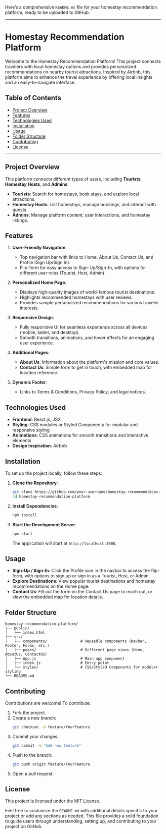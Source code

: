 Here’s a comprehensive `README.md` file for your homestay recommendation platform, ready to be uploaded to GitHub:

---

# Homestay Recommendation Platform

Welcome to the Homestay Recommendation Platform! This project connects travelers with local homestay options and provides personalized recommendations on nearby tourist attractions. Inspired by Airbnb, this platform aims to enhance the travel experience by offering local insights and an easy-to-navigate interface.

## Table of Contents

- [Project Overview](#project-overview)
- [Features](#features)
- [Technologies Used](#technologies-used)
- [Installation](#installation)
- [Usage](#usage)
- [Folder Structure](#folder-structure)
- [Contributing](#contributing)
- [License](#license)


---

## Project Overview

This platform connects different types of users, including **Tourists**, **Homestay Hosts**, and **Admins**:
- **Tourists**: Search for homestays, book stays, and explore local attractions.
- **Homestay Hosts**: List homestays, manage bookings, and interact with guests.
- **Admins**: Manage platform content, user interactions, and homestay listings.

## Features

1. **User-Friendly Navigation**:
   - Top navigation bar with links to Home, About Us, Contact Us, and Profile (Sign Up/Sign In).
   - Flip-form for easy access to Sign-Up/Sign-In, with options for different user roles (Tourist, Host, Admin).

2. **Personalized Home Page**:
   - Displays high-quality images of world-famous tourist destinations.
   - Highlights recommended homestays with user reviews.
   - Provides sample personalized recommendations for various traveler interests.

3. **Responsive Design**:
   - Fully responsive UI for seamless experience across all devices (mobile, tablet, and desktop).
   - Smooth transitions, animations, and hover effects for an engaging user experience.

4. **Additional Pages**:
   - **About Us**: Information about the platform's mission and core values.
   - **Contact Us**: Simple form to get in touch, with embedded map for location reference.

5. **Dynamic Footer**:
   - Links to Terms & Conditions, Privacy Policy, and legal notices.

## Technologies Used

- **Frontend**: React.js, JSX
- **Styling**: CSS modules or Styled Components for modular and responsive styling
- **Animations**: CSS animations for smooth transitions and interactive elements
- **Design Inspiration**: Airbnb

## Installation

To set up the project locally, follow these steps:

1. **Clone the Repository**:
   ```bash
   git clone https://github.com/your-username/homestay-recommendation-platform.git
   cd homestay-recommendation-platform
   ```

2. **Install Dependencies**:
   ```bash
   npm install
   ```

3. **Start the Development Server**:
   ```bash
   npm start
   ```
   The application will start at `http://localhost:3000`.

## Usage

- **Sign-Up / Sign-In**: Click the Profile icon in the navbar to access the flip-form, with options to sign up or sign in as a Tourist, Host, or Admin.
- **Explore Destinations**: View popular tourist destinations and homestay recommendations on the Home page.
- **Contact Us**: Fill out the form on the Contact Us page to reach out, or view the embedded map for location details.

## Folder Structure

```
homestay-recommendation-platform/
├── public/
│   └── index.html
├── src/
│   ├── components/               # Reusable components (Navbar, Footer, Forms, etc.)
│   ├── pages/                    # Different page views (Home, AboutUs, ContactUs)
│   ├── App.js                    # Main app component
│   ├── index.js                  # Entry point
│   └── styles/                   # CSS/Styled Components for modular styling
└── README.md
```

## Contributing

Contributions are welcome! To contribute:

1. Fork the project.
2. Create a new branch:
   ```bash
   git checkout -b feature/YourFeature
   ```
3. Commit your changes:
   ```bash
   git commit -m "Add new feature"
   ```
4. Push to the branch:
   ```bash
   git push origin feature/YourFeature
   ```
5. Open a pull request.

## License

This project is licensed under the MIT License.

Feel free to customize the `README.md` with additional details specific to your project or add any sections as needed. This file provides a solid foundation to guide users through understanding, setting up, and contributing to your project on GitHub.
